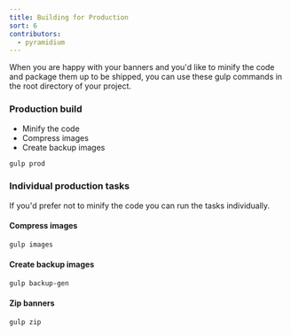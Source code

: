 ```yaml
---
title: Building for Production
sort: 6
contributors:
  - pyramidium
---
```


When you are happy with your banners and you'd like to minify the code and package them up to be shipped, you can use these gulp commands in the root directory of your project.

### Production build

- Minify the code
- Compress images
- Create backup images


```bash
gulp prod
```

### Individual production tasks

If you'd prefer not to minify the code you can run the tasks individually.

#### Compress images

```bash
gulp images
```

#### Create backup images

```bash
gulp backup-gen
```

#### Zip banners

```bash
gulp zip
```
